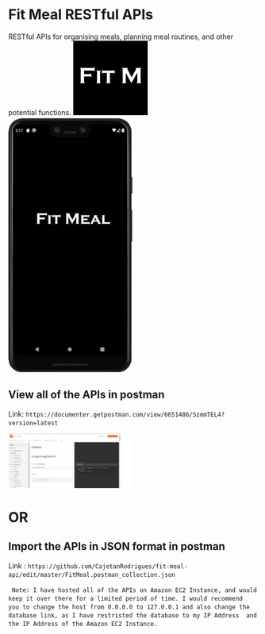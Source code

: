 # Fit Meal RESTful APIs
RESTful APIs for organising meals, planning meal routines, and other potential functions.
<img src="https://github.com/CajetanRodrigues/fit-meal/blob/master/resources/icon.png" width="150">
<img src="https://github.com/CajetanRodrigues/fit-meal/blob/master/screenshots/intro.PNG" width="250">

## View all of the APIs in postman

Link: `https://documenter.getpostman.com/view/6651486/SzmmTEL4?version=latest`

<img src="https://github.com/CajetanRodrigues/fit-meal-api/blob/master/api.PNG" width="250">

# OR

## Import the APIs in JSON format in postman

Link : `https://github.com/CajetanRodrigues/fit-meal-api/edit/master/FitMeal.postman_collection.json`


` Note: I have hosted all of the APIs on Amazon EC2 Instance, and would keep it over there for a limited period of time. I would recommend  you to change the host from 0.0.0.0 to 127.0.0.1 and also change the database link, as I have restristed the database to my IP Address 
 and the IP Address of the Amazon EC2 Instance.`
